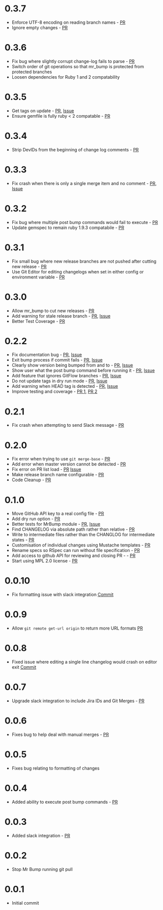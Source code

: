 # 0.3.7
* Enforce UTF-8 encoding on reading branch names - [PR](https://github.com/xulaus/mr_bump/pull/73)
* Ignore empty changes - [PR](https://github.com/xulaus/mr_bump/pull/72)

# 0.3.6
* Fix bug where slightly corrupt change-log fails to parse - [PR](https://github.com/xulaus/mr_bump/pull/53)
* Switch order of git operations so that mr_bump is protected from protected branches
* Loosen dependencies for Ruby 1 and 2 compatability

# 0.3.5
* Get tags on update - [PR](https://github.com/xulaus/mr_bump/pull/69), [Issue](https://github.com/xulaus/mr_bump/issues/68)
* Ensure gemfile is fully ruby < 2 compatable - [PR](https://github.com/xulaus/mr_bump/pull/67)

# 0.3.4
* Strip DevIDs from the beginning of change log comments - [PR](https://github.com/xulaus/mr_bump/pull/64)

# 0.3.3
* Fix crash when there is only a single merge item and no comment - [PR](https://github.com/xulaus/mr_bump/pull/62), [Issue](https://github.com/xulaus/mr_bump/issues/60)

# 0.3.2
* Fix bug where multiple post bump commands would fail to execute - [PR](https://github.com/xulaus/mr_bump/pull/58)
* Update gemspec to remain ruby 1.9.3 compatabile - [PR](https://github.com/xulaus/mr_bump/pull/57)

# 0.3.1
* Fix small bug where new release branches are not pushed after cutting new release - [PR](https://github.com/xulaus/mr_bump/pull/54)
* Use Git Editor for editing changelogs when set in either config or environment variable - [PR](https://github.com/xulaus/mr_bump/pull/55)

# 0.3.0
* Allow mr_bump to cut new releases - [PR](https://github.com/xulaus/mr_bump/pull/51)
* Add warning for stale release branch - [PR](https://github.com/xulaus/mr_bump/pull/49), [Issue](https://github.com/xulaus/mr_bump/issues/42)
* Better Test Coverage - [PR](https://github.com/xulaus/mr_bump/pull/50)

# 0.2.2
* Fix documentation bug - [PR](https://github.com/xulaus/mr_bump/pull/47), [Issue](https://github.com/xulaus/mr_bump/issues/36)
* Exit bump process if commit fails - [PR](https://github.com/xulaus/mr_bump/pull/46), [Issue](https://github.com/xulaus/mr_bump/issues/18)
* Clearly show version being bumped from and to - [PR](https://github.com/xulaus/mr_bump/pull/46), [Issue](https://github.com/xulaus/mr_bump/issues/32)
* Show user what the post bump command before running it - [PR](https://github.com/xulaus/mr_bump/pull/46), [Issue](https://github.com/xulaus/mr_bump/issues/33)
* Add feature that ignores GitFlow branches - [PR](https://github.com/xulaus/mr_bump/pull/44), [Issue](https://github.com/xulaus/mr_bump/issues/43)
* Do not update tags in dry run mode - [PR](https://github.com/xulaus/mr_bump/pull/35), [Issue](https://github.com/xulaus/mr_bump/issues/34)
* Add warning when HEAD tag is detected - [PR](https://github.com/xulaus/mr_bump/pull/45), [Issue](https://github.com/xulaus/mr_bump/issues/41)
* Improve testing and coverage - [PR 1](https://github.com/xulaus/mr_bump/pull/40), [PR 2](https://github.com/xulaus/mr_bump/pull/39)

# 0.2.1
* Fix crash when attempting to send Slack message - [PR](https://github.com/xulaus/mr_bump/pull/#37)

# 0.2.0
* Fix error when trying to use `git merge-base` - [PR](https://github.com/xulaus/mr_bump/pull/28)
* Add error when master version cannot be detected - [PR](https://github.com/xulaus/mr_bump/pull/29)
* Fix error on PR list load - [PR](https://github.com/xulaus/mr_bump/pull/30) [Issue](https://github.com/xulaus/mr_bump/pull/24) 
* Make release branch name configurable - [PR](https://github.com/xulaus/mr_bump/pull/25)
* Code Cleanup - [PR](https://github.com/xulaus/mr_bump/pull/15)

# 0.1.0
* Move GitHub API key to a real config file - [PR](https://github.com/xulaus/mr_bump/pull/23)
* Add dry run option - [PR](https://github.com/xulaus/mr_bump/pull/22)
* Better tests for MrBump module - [PR](https://github.com/xulaus/mr_bump/pull/14), [Issue](https://github.com/xulaus/mr_bump/issues/8)
* Find CHANGELOG via absolute path rather than relative - [PR](https://github.com/xulaus/mr_bump/pull/16)
* Write to intermediate files rather than the CHANGLOG for intermediate states - [PR](https://github.com/xulaus/mr_bump/pull/13)
* Customisation of individual changes using Mustache templates - [PR](https://github.com/xulaus/mr_bump/pull/6)
* Rename specs so RSpec can run without file specification - [PR](https://github.com/xulaus/mr_bump/pull/11)
* Add access to github API for reviewing and closing PR - - [PR](https://github.com/xulaus/mr_bump/pull/10)
* Start using MPL 2.0 license - [PR](https://github.com/xulaus/mr_bump/pull/9)


# 0.0.10
* Fix formatting issue with slack integration [Commit](https://github.com/xulaus/mr_bump/commit/f33452d5fded9810166e5e41bfc87f1fc228218c)

# 0.0.9
* Allow `git remote get-url origin` to return more URL formats [PR](https://github.com/xulaus/mr_bump/pull/7)

# 0.0.8
* Fixed issue where editing a single line changelog would crash on editor exit [Commit](https://github.com/xulaus/mr_bump/commit/cb3fb068c1906ef52771b5859e5c51363c3976a2)

# 0.0.7
* Upgrade slack integration to include Jira IDs and Git Merges - [PR](https://github.com/xulaus/mr_bump/pull/5)

# 0.0.6
* Fixes bug to help deal with manual merges - [PR](https://github.com/xulaus/mr_bump/pull/3)

# 0.0.5
* Fixes bug relating to formatting of changes

# 0.0.4
* Added ability to execute post bump commands - [PR](https://github.com/xulaus/mr_bump/pull/2)

# 0.0.3
* Added slack integration - [PR](https://github.com/xulaus/mr_bump/pull/1)

# 0.0.2
* Stop Mr Bump running git pull

# 0.0.1
* Initial commit
